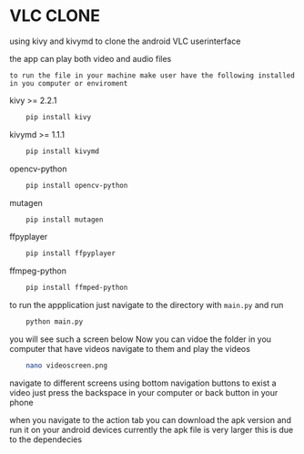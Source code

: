 # VLC CLONE

using kivy and kivymd to clone the android VLC userinterface

the app can play both video and audio files

`to run the file in your machine make user have the following installed in you computer or enviroment`

kivy >= 2.2.1 
```bash
    pip install kivy
```
kivymd >= 1.1.1
```bash
    pip install kivymd
```
opencv-python
```bash
    pip install opencv-python
```
mutagen
```bash
    pip install mutagen
```
ffpyplayer
```bash
    pip install ffpyplayer
```

ffmpeg-python

```bash
    pip install ffmped-python
```

to run the appplication just navigate to the directory with `main.py` and run

``` bash
    python main.py
```
you will see such a screen below
Now you can vidoe the folder in you computer that have videos navigate to them and play the videos

```bash
    nano videoscreen.png
```

navigate to different screens using bottom navigation buttons
to exist a video just press the backspace in your computer or back button in your phone

when you navigate to the action tab you can download the apk version and run it on your android devices
currently the apk file is very larger this is due to the dependecies 

